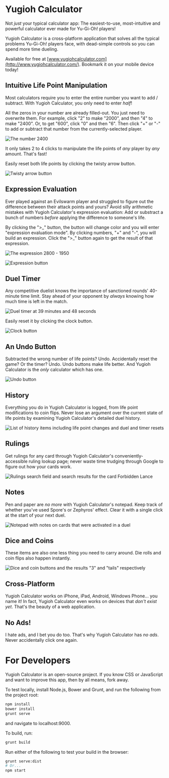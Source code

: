Yugioh Calculator
=================

Not *just* your typical calculator app: The easiest-to-use, most-intuitive and
powerful calculator ever made for Yu-Gi-Oh! players!

Yugioh Calculator is a cross-platform application that solves all the typical
problems Yu-Gi-Oh! players face, with dead-simple controls so you can spend more
time dueling.

Available for free at
[www.yugiohcalculator.com](http://www.yugiohcalculator.com/). Bookmark it on
your mobile device today!

Intuitive Life Point Manipulation
---------------------------------

Most calculators require you to enter the entire number you want to add /
subtract. With Yugioh Calculator, you only need to enter *half*!

All the zeros in your number are already filled-out. You just need to overwrite
them. For example, click "2" to make "2000", and then "4" to make "2400". Or, to
get "600", click "0" and then "6". Then click "+" or "-" to add or subtract that
number from the currently-selected player.

![The number 2400](resources/images/screenshots/2400.png)

It only takes 2 to 4 clicks to manipulate the life points of *any* player
by *any* amount. That's fast!

Easily reset both life points by clicking the twisty arrow button.

![Twisty arrow button](resources/images/screenshots/reset-button.png)

Expression Evaluation
---------------------

Ever played against an Evilswarm player and struggled to figure out the
difference between their attack points and yours? Avoid silly arithmetic
mistakes with Yugioh Calculator's expression evaluation: Add or substract a
bunch of numbers *before* applying the difference to someone's life.

By clicking the ">\_" button, the button will change color and you will enter
"expression evaluation mode". By clicking numbers, "+" and "-", you will build
an expression. Click the ">\_" button again to get the result of that expression.

![The expression 2800 - 1950](resources/images/screenshots/2800-1950.png)

![Expression button](resources/images/screenshots/expression-button.png)

Duel Timer
----------

Any competitive duelist knows the importance of sanctioned rounds' 40-minute
time limit. Stay ahead of your opponent by *always* knowing how much time is
left in the match.

![Duel timer at 39 minutes and 48 seconds](resources/images/screenshots/timer.png)

Easily reset it by clicking the clock button.

![Clock button](resources/images/screenshots/timer-button.png)

An Undo Button
--------------

Subtracted the wrong number of life points? Undo. Accidentally reset the game?
Or the timer? Undo. Undo buttons make life better. And Yugioh Calculator is the
*only* calculator which has one.

![Undo button](resources/images/screenshots/undo-button.png)

History
-------

Everything you do in Yugioh Calculator is logged, from life point modifications
to coin flips. Never lose an argument over the current state of life points by
examining Yugioh Calculator's detailed duel history.

![List of history items including life point changes and duel and timer resets](resources/images/screenshots/history.png)

Rulings
-------

Get rulings for any card through Yugioh Calculator's conveniently-accessible
ruling lookup page; never waste time trudging through Google to figure out how
your cards work.

![Rulings search field and search results for the card Forbidden Lance](resources/images/screenshots/rulings.png)

Notes
-----

Pen and paper are *no more* with Yugioh Calculator's notepad. Keep track of
whether you've used Spore's or Zephyros' effect. Clear it with a single click at
the start of your next duel.

![Notepad with notes on cards that were activated in a duel](resources/images/screenshots/notes.png)

Dice and Coins
--------------

These items are also one less thing you need to carry around. Die rolls and coin
flips also happen instantly.

![Dice and coin buttons and the results "3" and "tails" respectively](resources/images/screenshots/random.png)

Cross-Platform
--------------

Yugioh Calculator works on iPhone, iPad, Android, Windows Phone... you name it!
In fact, Yugioh Calculator even works on devices that *don't exist yet*. That's
the beauty of a web application.

No Ads!
-------

I hate ads, and I bet you do too. That's why Yugioh Calculator has *no
ads*. Never accidentally click one again.

For Developers
==============

Yugioh Calculator is an open-source project. If you know CSS or JavaScript and
want to improve this app, then by all means, fork away.

To test locally, install Node.js, Bower and Grunt, and run the following from the
project root:

```bash
npm install
bower install
grunt serve
```

and navigate to localhost:9000.

To build, run:

```bash
grunt build
```

Run either of the following to test your build in the browser:

```bash
grunt serve:dist
# Or...
npm start
```
